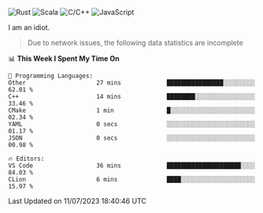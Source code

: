 ![Rust](https://img.shields.io/badge/Rust-000000?style=flat-square&logo=rust&logoColor=white)
![Scala](https://img.shields.io/badge/Scala-DC322F?style=flat-square&logo=Scala)
![C/C++](https://img.shields.io/badge/C++-00599c?style=flat-square&logo=C%2B%2B)
![JavaScript](https://img.shields.io/badge/JavaScript-323330?style=flat-square&logo=javascript&logoColor=F7DF1E)

I am an idiot.

> Due to network issues, the following data statistics are incomplete

<!--START_SECTION:waka-->
📊 **This Week I Spent My Time On** 

```text
💬 Programming Languages: 
Other                    27 mins             ████████████████░░░░░░░░░   62.01 % 
C++                      14 mins             ████████░░░░░░░░░░░░░░░░░   33.46 % 
CMake                    1 min               █░░░░░░░░░░░░░░░░░░░░░░░░   02.34 % 
YAML                     0 secs              ░░░░░░░░░░░░░░░░░░░░░░░░░   01.17 % 
JSON                     0 secs              ░░░░░░░░░░░░░░░░░░░░░░░░░   00.98 % 

🔥 Editors: 
VS Code                  36 mins             █████████████████████░░░░   84.03 % 
CLion                    6 mins              ████░░░░░░░░░░░░░░░░░░░░░   15.97 % 
```


 Last Updated on 11/07/2023 18:40:46 UTC
<!--END_SECTION:waka-->
